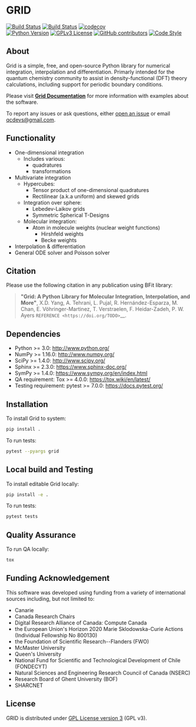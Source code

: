 # GRID
[![Build Status](https://travis-ci.org/theochem/grid.svg?branch=master)](https://travis-ci.org/theochem/grid)
[![Build Status](https://dev.azure.com/yxt1991/Grid/_apis/build/status/theochem.grid?branchName=master)](https://dev.azure.com/yxt1991/Grid/_build/latest?definitionId=2&branchName=master)
[![codecov](https://codecov.io/gh/theochem/grid/branch/master/graph/badge.svg)](https://codecov.io/gh/theochem/grid)<br/>
[![Python Version](https://img.shields.io/badge/python-3.6%2B-blue.svg)](https://docs.python.org/3/whatsnew/3.6.html)
[![GPLv3 License](https://img.shields.io/badge/License-GPL%20v3-yellow.svg)](https://opensource.org/licenses/)
[![GitHub contributors](https://img.shields.io/github/contributors/theochem/grid.svg)](https://github.com/theochem/grid/graphs/contributors)
[![Code Style](https://img.shields.io/badge/code%20style-black-black.svg)](https://black.readthedocs.io/en/stable/)

## About
Grid is a simple, free, and open-source Python library for numerical integration, interpolation and differentiation.
Primarly intended for the quantum chemistry community to assist in density-functional (DFT) theory calculations,
including support for periodic boundary conditions.

Please visit [**Grid Documentation**](https://grid.qcdevs.org/) for more information with 
examples about the software. 

To report any issues or ask questions, either [open an issue](
https://github.com/theochem/grid/issues/new) or email [qcdevs@gmail.com]().

## Functionality
* One-dimensional integration
  * Includes various:
    * quadratures
    * transformations
* Multivariate integration 
  * Hypercubes:
    * Tensor product of one-dimensional quadratures
    * Rectilinear (a.k.a uniform) and skewed grids
  * Integration over sphere:
    * Lebedev-Laikov grids
    * Symmetric Spherical T-Designs
  * Molecular integration:
    * Atom in molecule weights (nuclear weight functions)
      * Hirshfeld weights
      * Becke weights
* Interpolation & differentiation
* General ODE solver and Poisson solver

## Citation
Please use the following citation in any publication using BFit library:

> **"Grid: A Python Library for Molecular Integration, Interpolation, and More"**,
> X.D. Yang, A. Tehrani, L. Pujal, R. Hernández-Esparza, 
> M. Chan, E. Vöhringer-Martinez, T. Verstraelen, F. Heidar-Zadeh, P. W. Ayers
> `REFERENCE <https://doi.org/TODO>`__.


## Dependencies
* Python >= 3.0: http://www.python.org/
* NumPy >= 1.16.0: http://www.numpy.org/
* SciPy >= 1.4.0: http://www.scipy.org/
* Sphinx >= 2.3.0: https://www.sphinx-doc.org/
* SymPy >= 1.4.0: https://www.sympy.org/en/index.html
* QA requirement: Tox >= 4.0.0: https://tox.wiki/en/latest/
* Testing requirement: pytest >= 7.0.0: https://docs.pytest.org/

## Installation
To install Grid to system:
```bash
pip install .
```
To run tests:
```bash
pytest --pyargs grid
```

## Local build and Testing
To install editable Grid locally:
```bash
pip install -e .
```
To run tests:
```bash
pytest tests
```

## Quality Assurance
To run QA locally:
```bash
tox
```

## Funding Acknowledgement
This software was developed using funding from a variety of international
sources including, but not limited to:
* Canarie
* Canada Research Chairs
* Digital Research Alliance of Canada: Compute Canada
* the European Union's Horizon 2020 Marie Sklodowska-Curie Actions (Individual Fellowship No 800130)
* the Foundation of Scientific Research--Flanders (FWO)
* McMaster University
* Queen's University
* National Fund for Scientific and Technological Development of Chile (FONDECYT)
* Natural Sciences and Engineering Research Council of Canada (NSERC)
* Research Board of Ghent University (BOF)
* SHARCNET

## License
GRID is distributed under [GPL License version 3](https://github.com/theochem/grid/blob/master/LICENSE) (GPL v3).

